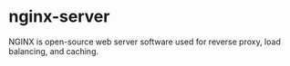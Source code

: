 # nginx-server
NGINX is open-source web server software used for reverse proxy, load balancing, and caching.
